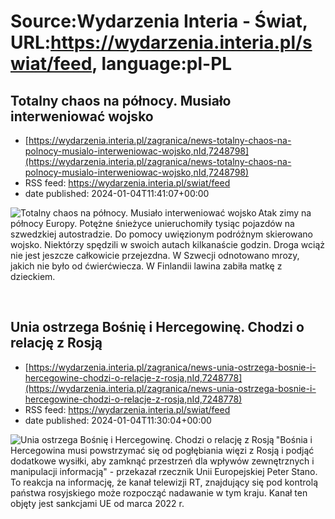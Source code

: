# Source:Wydarzenia Interia - Świat, URL:https://wydarzenia.interia.pl/swiat/feed, language:pl-PL

## Totalny chaos na północy. Musiało interweniować wojsko
 - [https://wydarzenia.interia.pl/zagranica/news-totalny-chaos-na-polnocy-musialo-interweniowac-wojsko,nId,7248798](https://wydarzenia.interia.pl/zagranica/news-totalny-chaos-na-polnocy-musialo-interweniowac-wojsko,nId,7248798)
 - RSS feed: https://wydarzenia.interia.pl/swiat/feed
 - date published: 2024-01-04T11:41:07+00:00

<p><a href="https://wydarzenia.interia.pl/zagranica/news-totalny-chaos-na-polnocy-musialo-interweniowac-wojsko,nId,7248798"><img align="left" alt="Totalny chaos na północy. Musiało interweniować wojsko" src="https://i.iplsc.com/totalny-chaos-na-polnocy-musialo-interweniowac-wojsko/000IBVEPOWLANF8S-C321.jpg" /></a>Atak zimy na północy Europy. Potężne śnieżyce unieruchomiły tysiąc pojazdów na szwedzkiej autostradzie. Do pomocy uwięzionym podróżnym skierowano wojsko. Niektórzy spędzili w swoich autach kilkanaście godzin. Droga wciąż nie jest jeszcze całkowicie przejezdna. W Szwecji odnotowano mrozy, jakich nie było od ćwierćwiecza. W Finlandii lawina zabiła matkę z dzieckiem.</p><br clear="all" />

## Unia ostrzega Bośnię i Hercegowinę. Chodzi o relację z Rosją
 - [https://wydarzenia.interia.pl/zagranica/news-unia-ostrzega-bosnie-i-hercegowine-chodzi-o-relacje-z-rosja,nId,7248778](https://wydarzenia.interia.pl/zagranica/news-unia-ostrzega-bosnie-i-hercegowine-chodzi-o-relacje-z-rosja,nId,7248778)
 - RSS feed: https://wydarzenia.interia.pl/swiat/feed
 - date published: 2024-01-04T11:30:04+00:00

<p><a href="https://wydarzenia.interia.pl/zagranica/news-unia-ostrzega-bosnie-i-hercegowine-chodzi-o-relacje-z-rosja,nId,7248778"><img align="left" alt="Unia ostrzega Bośnię i Hercegowinę. Chodzi o relację z Rosją" src="https://i.iplsc.com/unia-ostrzega-bosnie-i-hercegowine-chodzi-o-relacje-z-rosja/000IBV8U1BE6LK2L-C321.jpg" /></a>&quot;Bośnia i Hercegowina musi powstrzymać się od pogłębiania więzi z Rosją i podjąć dodatkowe wysiłki, aby zamknąć przestrzeń dla wpływów zewnętrznych i manipulacji informacją&quot; - przekazał rzecznik Unii Europejskiej Peter Stano. To reakcja na informację, że kanał telewizji RT, znajdujący się pod kontrolą państwa rosyjskiego może rozpocząć nadawanie w tym kraju. Kanał ten objęty jest sankcjami UE od marca 2022 r. </p><br clear="all" />

